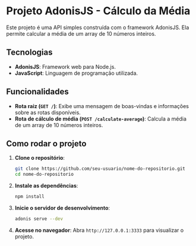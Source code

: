 # Projeto AdonisJS - Cálculo da Média

Este projeto é uma API simples construída com o framework AdonisJS. Ela permite calcular a média de um array de 10 números inteiros.

## Tecnologias

- **AdonisJS**: Framework web para Node.js.
- **JavaScript**: Linguagem de programação utilizada.

## Funcionalidades

- **Rota raiz (`GET /`)**: Exibe uma mensagem de boas-vindas e informações sobre as rotas disponíveis.
- **Rota de cálculo de média (`POST /calculate-average`)**: Calcula a média de um array de 10 números inteiros.

## Como rodar o projeto

1. **Clone o repositório**:

    ```bash
    git clone https://github.com/seu-usuario/nome-do-repositorio.git
    cd nome-do-repositorio
    ```

2. **Instale as dependências**:

    ```bash
    npm install
    ```

3. **Inicie o servidor de desenvolvimento**:

    ```bash
    adonis serve --dev
    ```

4. **Acesse no navegador**:
    Abra `http://127.0.0.1:3333` para visualizar o projeto.

